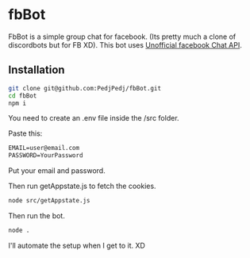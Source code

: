 # fbBot
FbBot is a simple group chat for facebook. (Its pretty much a clone of discordbots but for FB XD).
This bot uses [Unofficial facebook Chat API](https://github.com/Schmavery/facebook-chat-api).

## Installation

```bash
git clone git@github.com:PedjPedj/fbBot.git
cd fbBot
npm i
```
You need to create an .env file inside the /src folder.

Paste this:
```txt
EMAIL=user@email.com
PASSWORD=YourPassword
```
Put your email and password.

Then run getAppstate.js to fetch the cookies.

```bash
node src/getAppstate.js
```
Then run the bot.

```bash
node .
```

I'll automate the setup when I get to it. XD